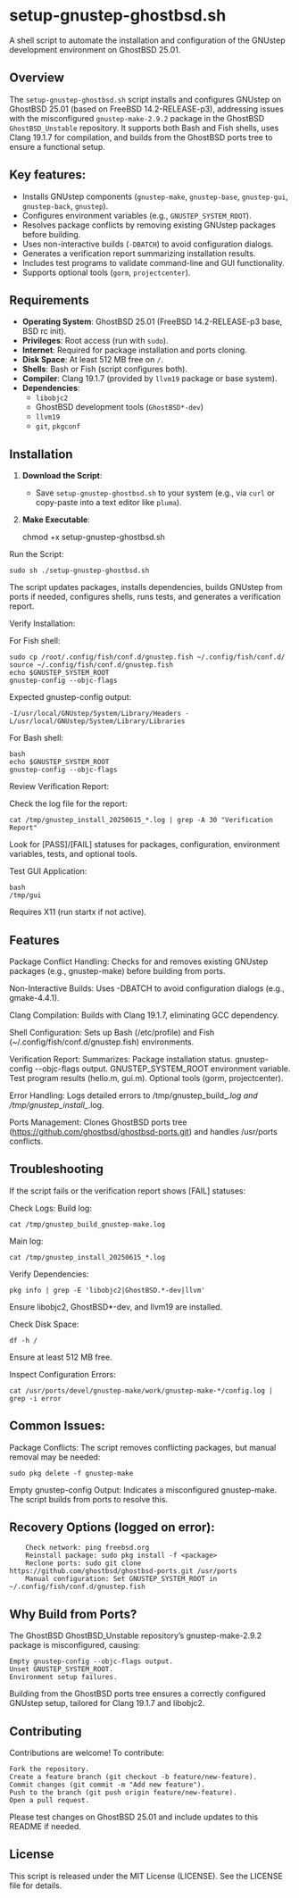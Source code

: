 # setup-gnustep-ghostbsd.sh

A shell script to automate the installation and configuration of the GNUstep development environment on GhostBSD 25.01.

## Overview

The `setup-gnustep-ghostbsd.sh` script installs and configures GNUstep on GhostBSD 25.01 (based on FreeBSD 14.2-RELEASE-p3), addressing issues with the misconfigured `gnustep-make-2.9.2` package in the GhostBSD `GhostBSD_Unstable` repository. It supports both Bash and Fish shells, uses Clang 19.1.7 for compilation, and builds from the GhostBSD ports tree to ensure a functional setup.

## Key features:
- Installs GNUstep components (`gnustep-make`, `gnustep-base`, `gnustep-gui`, `gnustep-back`, `gnustep`).
- Configures environment variables (e.g., `GNUSTEP_SYSTEM_ROOT`).
- Resolves package conflicts by removing existing GNUstep packages before building.
- Uses non-interactive builds (`-DBATCH`) to avoid configuration dialogs.
- Generates a verification report summarizing installation results.
- Includes test programs to validate command-line and GUI functionality.
- Supports optional tools (`gorm`, `projectcenter`).

## Requirements

- **Operating System**: GhostBSD 25.01 (FreeBSD 14.2-RELEASE-p3 base, BSD rc init).
- **Privileges**: Root access (run with `sudo`).
- **Internet**: Required for package installation and ports cloning.
- **Disk Space**: At least 512 MB free on `/`.
- **Shells**: Bash or Fish (script configures both).
- **Compiler**: Clang 19.1.7 (provided by `llvm19` package or base system).
- **Dependencies**:
  - `libobjc2`
  - GhostBSD development tools (`GhostBSD*-dev`)
  - `llvm19`
  - `git`, `pkgconf`

## Installation

1. **Download the Script**:
   - Save `setup-gnustep-ghostbsd.sh` to your system (e.g., via `curl` or copy-paste into a text editor like `pluma`).

2. **Make Executable**:

   chmod +x setup-gnustep-ghostbsd.sh
   

Run the Script:

    sudo sh ./setup-gnustep-ghostbsd.sh
 
The script updates packages, installs dependencies, builds GNUstep from ports if needed, configures shells, runs tests, and generates a verification report.

Verify Installation:

For Fish shell:

    sudo cp /root/.config/fish/conf.d/gnustep.fish ~/.config/fish/conf.d/
    source ~/.config/fish/conf.d/gnustep.fish
    echo $GNUSTEP_SYSTEM_ROOT
    gnustep-config --objc-flags

Expected gnustep-config output:

    -I/usr/local/GNUstep/System/Library/Headers -L/usr/local/GNUstep/System/Library/Libraries

For Bash shell:

    bash
    echo $GNUSTEP_SYSTEM_ROOT
    gnustep-config --objc-flags
    
Review Verification Report:

Check the log file for the report:

    cat /tmp/gnustep_install_20250615_*.log | grep -A 30 "Verification Report"
    
Look for [PASS]/[FAIL] statuses for packages, configuration, environment variables, tests, and optional tools.

Test GUI Application:

    bash
    /tmp/gui
   
Requires X11 (run startx if not active).

## Features

Package Conflict Handling: Checks for and removes existing GNUstep packages (e.g., gnustep-make) before building from ports.

Non-Interactive Builds: Uses -DBATCH to avoid configuration dialogs (e.g., gmake-4.4.1).

Clang Compilation: Builds with Clang 19.1.7, eliminating GCC dependency.

Shell Configuration: Sets up Bash (/etc/profile) and Fish (~/.config/fish/conf.d/gnustep.fish) environments.

Verification Report: Summarizes:
    Package installation status.
    gnustep-config --objc-flags output.
    GNUSTEP_SYSTEM_ROOT environment variable.
    Test program results (hello.m, gui.m).
    Optional tools (gorm, projectcenter).

Error Handling: Logs detailed errors to /tmp/gnustep_build_*.log and /tmp/gnustep_install_*.log.

Ports Management: Clones GhostBSD ports tree (https://github.com/ghostbsd/ghostbsd-ports.git) and handles /usr/ports conflicts.

## Troubleshooting
If the script fails or the verification report shows [FAIL] statuses:

Check Logs:
Build log:

    cat /tmp/gnustep_build_gnustep-make.log

Main log:

    cat /tmp/gnustep_install_20250615_*.log
    
Verify Dependencies:

    pkg info | grep -E 'libobjc2|GhostBSD.*-dev|llvm'
    
Ensure libobjc2, GhostBSD*-dev, and llvm19 are installed.

Check Disk Space:

    df -h /
    
Ensure at least 512 MB free.

Inspect Configuration Errors:

    cat /usr/ports/devel/gnustep-make/work/gnustep-make-*/config.log | grep -i error
    
## Common Issues:

Package Conflicts: The script removes conflicting packages, but manual removal may be needed:

    sudo pkg delete -f gnustep-make

Empty gnustep-config Output: Indicates a misconfigured gnustep-make. The script builds from ports to resolve this.

## Recovery Options (logged on error):
        Check network: ping freebsd.org
        Reinstall package: sudo pkg install -f <package>
        Reclone ports: sudo git clone https://github.com/ghostbsd/ghostbsd-ports.git /usr/ports
        Manual configuration: Set GNUSTEP_SYSTEM_ROOT in ~/.config/fish/conf.d/gnustep.fish

## Why Build from Ports?
The GhostBSD GhostBSD_Unstable repository’s gnustep-make-2.9.2 package is misconfigured, causing:

    Empty gnustep-config --objc-flags output.
    Unset GNUSTEP_SYSTEM_ROOT.
    Environment setup failures.

Building from the GhostBSD ports tree ensures a correctly configured GNUstep setup, tailored for Clang 19.1.7 and libobjc2.

## Contributing
Contributions are welcome! To contribute:

    Fork the repository.
    Create a feature branch (git checkout -b feature/new-feature).
    Commit changes (git commit -m "Add new feature").
    Push to the branch (git push origin feature/new-feature).
    Open a pull request.

Please test changes on GhostBSD 25.01 and include updates to this README if needed.

## License
This script is released under the MIT License (LICENSE). See the LICENSE file for details.
